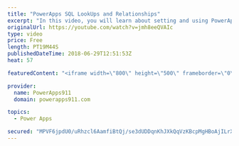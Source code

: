 ```yaml
---
title: "PowerApps SQL LookUps and Relationships"
excerpt: "In this video, you will learn about setting and using PowerApps SQL Lookups and Relationships. If you have a proper key structure in SQL and you need to learn how to make it work in PowerApps then this is the video for you. \r \r Getting started with SQL and PowerApps - https://www.youtube.com/watch?v=CO6xfbjnYwc"
originalUrl: https://youtube.com/watch?v=jmh8eeQVAIc
type: video
price: Free
length: PT19M44S
publishedDateTime: 2018-06-29T12:51:53Z
heat: 57

featuredContent: "<iframe width=\"800\" height=\"500\" frameborder=\"0\" src=\"https://www.youtube.com/embed/jmh8eeQVAIc\" allow=\"accelerometer; autoplay; encrypted-media; gyroscope; picture-in-picture\" allowfullscreen></iframe>"

provider:
  name: PowerApps911
  domain: powerapps911.com

topics:
  - Power Apps

secured: "MPVF6jpdU0/uRhzcl6AamfiBtQj/se3dUDDqnKhJXkQqVzKBcpMgHBoAjILrXL4onD1hVF8KWlFgzgSlhowLzRwcc0yUULJPxxbC3WYgz668T42z9svve23xVQc3MqvjkwHPl1LAVFOJZ1NCE/AZ5wooK9OHJTDWuaMzl6/HGipQ0JlaW9huSgj7rBXdiReylZrE8fYz/vMByCSm8VwxrRSwnaSJZko3p/GB3DM/58gD5jaoQRgJrJQ/dadzZ9C6KVCUxGf5VNoZ+HypLkFchwlFUoxNQxyiFPl2vAGhHRPBoIYpd5yL5wd2JRHCiZnrIYbn8Q7cgT6fBcOyxdl0ZMHEM3rJvvlKUMkOmfApUAhQKd2zGSntNDft3t/RuPtGjduTFhDJYwHfgMcpetpv7A==;dj+TQ4YH5gvvH7BqkjXOsQ=="
---
```


